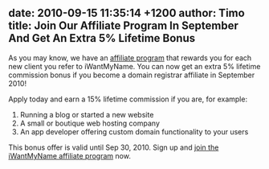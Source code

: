date: 2010-09-15 11:35:14 +1200
author: Timo
title: Join Our Affiliate Program In September And Get An Extra 5% Lifetime Bonus
----

As you may know, we have an [affiliate program](https://iwantmyname.com/affiliate) that rewards you for each new client you refer to iWantMyName. You can now get an extra 5% lifetime commission bonus if you become a domain registrar affiliate in September 2010!

Apply today and earn a 15% lifetime commission if you are, for example:

1.  Running a blog or started a new website
2.  A small or boutique web hosting company
3.  An app developer offering custom domain functionality to your users

This bonus offer is valid until Sep 30, 2010. Sign up and [join the iWantMyName affiliate program](https://iwantmyname.com/affiliate) now.
